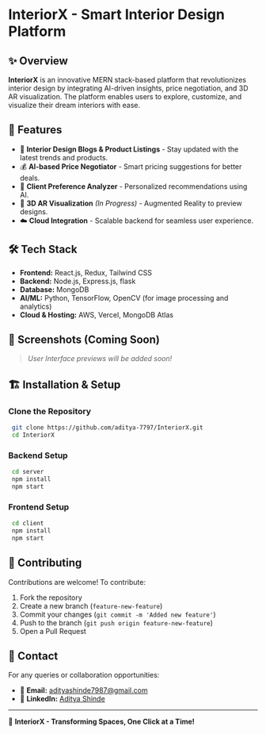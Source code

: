 # InteriorX - Smart Interior Design Platform

## ✨ Overview
**InteriorX** is an innovative MERN stack-based platform that revolutionizes interior design by integrating AI-driven insights, price negotiation, and 3D AR visualization. The platform enables users to explore, customize, and visualize their dream interiors with ease.

## 🚀 Features
- 🏡 **Interior Design Blogs & Product Listings** - Stay updated with the latest trends and products.
- 💰 **AI-based Price Negotiator** - Smart pricing suggestions for better deals.
- 🧠 **Client Preference Analyzer** - Personalized recommendations using AI.
- 🎨 **3D AR Visualization** *(In Progress)* - Augmented Reality to preview designs.
- ☁️ **Cloud Integration** - Scalable backend for seamless user experience.

## 🛠️ Tech Stack
- **Frontend:** React.js, Redux, Tailwind CSS
- **Backend:** Node.js, Express.js, flask
- **Database:** MongoDB
- **AI/ML:** Python, TensorFlow, OpenCV (for image processing and analytics)
- **Cloud & Hosting:** AWS, Vercel, MongoDB Atlas

## 📸 Screenshots (Coming Soon)
> *User Interface previews will be added soon!*

## 🏗️ Installation & Setup
### Clone the Repository
```bash
 git clone https://github.com/aditya-7797/InteriorX.git
 cd InteriorX
```

### Backend Setup
```bash
 cd server
 npm install
 npm start
```

### Frontend Setup
```bash
 cd client
 npm install
 npm start
```

## 🤝 Contributing
Contributions are welcome! To contribute:
1. Fork the repository
2. Create a new branch (`feature-new-feature`)
3. Commit your changes (`git commit -m 'Added new feature'`)
4. Push to the branch (`git push origin feature-new-feature`)
5. Open a Pull Request

## 📩 Contact
For any queries or collaboration opportunities:
- 📧 **Email:** [adityashinde7987@gmail.com](mailto:adityashinde7987@gmail.com)
- 💼 **LinkedIn:** [Aditya Shinde](https://www.linkedin.com/in/aditya-shinde-b14216231/)

---
🚀 **InteriorX - Transforming Spaces, One Click at a Time!**

